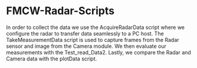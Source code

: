 # FMCW-Radar-Scripts

In order to collect the data we use the AcquireRadarData script where we configure the radar to transfer data seamlessly to a PC host.
The TakeMeasurementData script is used to capture frames from the Radar sensor and image from the Camera module.
We then evaluate our measurements with the Test_read_Data2. Lastly, we compare the Radar and Camera data with the plotData script.
